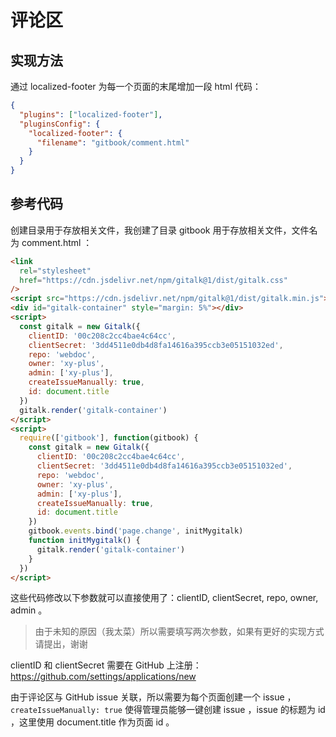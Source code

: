 # 评论区

## 实现方法

通过 localized-footer 为每一个页面的末尾增加一段 html 代码：

```json
{
  "plugins": ["localized-footer"],
  "pluginsConfig": {
    "localized-footer": {
      "filename": "gitbook/comment.html"
    }
  }
}
```

## 参考代码

创建目录用于存放相关文件，我创建了目录 gitbook 用于存放相关文件，文件名为 comment.html ：

```html
<link
  rel="stylesheet"
  href="https://cdn.jsdelivr.net/npm/gitalk@1/dist/gitalk.css"
/>
<script src="https://cdn.jsdelivr.net/npm/gitalk@1/dist/gitalk.min.js"></script>
<div id="gitalk-container" style="margin: 5%"></div>
<script>
  const gitalk = new Gitalk({
    clientID: '00c208c2cc4bae4c64cc',
    clientSecret: '3dd4511e0db4d8fa14616a395ccb3e05151032ed',
    repo: 'webdoc',
    owner: 'xy-plus',
    admin: ['xy-plus'],
    createIssueManually: true,
    id: document.title
  })
  gitalk.render('gitalk-container')
</script>
<script>
  require(['gitbook'], function(gitbook) {
    const gitalk = new Gitalk({
      clientID: '00c208c2cc4bae4c64cc',
      clientSecret: '3dd4511e0db4d8fa14616a395ccb3e05151032ed',
      repo: 'webdoc',
      owner: 'xy-plus',
      admin: ['xy-plus'],
      createIssueManually: true,
      id: document.title
    })
    gitbook.events.bind('page.change', initMygitalk)
    function initMygitalk() {
      gitalk.render('gitalk-container')
    }
  })
</script>
```

这些代码修改以下参数就可以直接使用了：clientID, clientSecret, repo, owner, admin 。

> 由于未知的原因（我太菜）所以需要填写两次参数，如果有更好的实现方式请提出，谢谢

clientID 和 clientSecret 需要在 GitHub 上注册：https://github.com/settings/applications/new

由于评论区与 GitHub issue 关联，所以需要为每个页面创建一个 issue ，`createIssueManually: true` 使得管理员能够一键创建 issue ，issue 的标题为 id ，这里使用 document.title 作为页面 id 。
